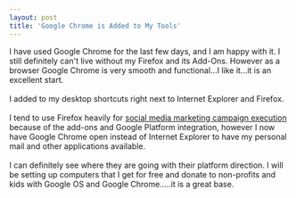 ```yaml
---
layout: post
title: 'Google Chrome is Added to My Tools'
---
```

I have used Google Chrome for the last few days, and I am happy with it.  I still definitely can't live without my Firefox and its Add-Ons.   However as a browser Google Chrome is very smooth and functional...I like it...it is an excellent start.<br /><br />I added to my desktop shortcuts right next to Internet Explorer and Firefox.<br /><br />I tend to use Firefox heavily for <a href="http://www.socialmediasquad.com">social media marketing campaign execution</a> because of the add-ons and Google Platform integration, however I now have Google Chrome open instead of Internet Explorer to have my personal mail and other applications available.<br /><br />I can definitely see where they are going with their platform direction.  I will be setting up computers that I get for free and donate to non-profits and kids with Google OS and Google Chrome.....it is a great base.